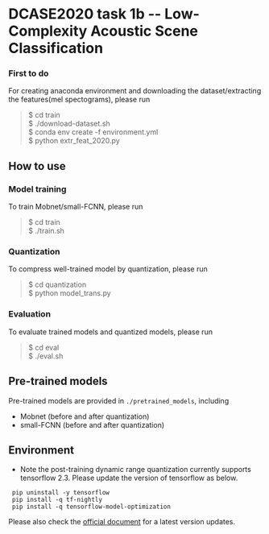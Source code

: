 # DCASE2020 task 1b -- Low-Complexity Acoustic Scene Classification

### First to do
For creating anaconda environment and downloading the dataset/extracting the features(mel spectograms), please run
> \$ cd train  
> \$ ./download-dataset.sh  
> \$ conda env create -f environment.yml  
> \$ python extr_feat_2020.py

## How to use

### Model training
To train Mobnet/small-FCNN, please run
> \$ cd train  
> \$ ./train.sh 

### Quantization
To compress well-trained model by quantization, please run
> \$ cd quantization  
> \$ python model_trans.py  

### Evaluation
To evaluate trained models and quantized models, please run
> \$ cd eval  
> \$ ./eval.sh  
 

## Pre-trained models
Pre-trained models are provided in `./pretrained_models`, including
* Mobnet (before and after quantization)
* small-FCNN (before and after quantization)
 
 
## Environment 

- Note the post-training dynamic range quantization currently supports tensorflow 2.3. Please update the version of tensorflow as below.


```shell
 pip uninstall -y tensorflow
 pip install -q tf-nightly
 pip install -q tensorflow-model-optimization
```

Please also check the [official document](https://www.tensorflow.org/model_optimization/guide/quantization/training_example) for a latest version updates.
